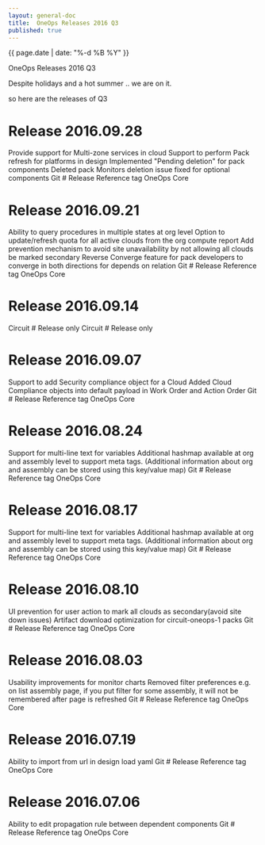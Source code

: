 ```yaml
---
layout: general-doc
title:  OneOps Releases 2016 Q3
published: true
---
```


{{ page.date | date: "%-d %B %Y" }}
<div class="blogtitle">OneOps Releases 2016 Q3</div>

Despite holidays and a hot summer .. we are on it. 

<!--more-->

so here are the releases of Q3


# Release 2016.09.28


Provide support for Multi-zone services in cloud
Support to perform Pack refresh for platforms in design
Implemented "Pending deletion" for pack components
Deleted pack Monitors deletion issue fixed for optional components 
Git # Release Reference tag
OneOps Core

# Release 2016.09.21

Ability to query procedures in multiple states at org level
Option to update/refresh quota for all active clouds from the org compute report
Add prevention mechanism to avoid site unavailability by not allowing all clouds be marked secondary
Reverse Converge feature for pack developers to converge in both directions for depends on relation
Git # Release Reference tag
OneOps Core

# Release 2016.09.14

Circuit # Release only
Circuit # Release only

# Release 2016.09.07

Support to add Security compliance object for a Cloud
Added Cloud Compliance objects into default payload in Work Order and Action Order
Git # Release Reference tag
OneOps Core
# Release 2016.08.24

Support for multi-line text for variables
Additional hashmap available at org and assembly level to support meta tags. (Additional information about org and assembly can be stored using this key/value map)
Git # Release Reference tag
OneOps Core
# Release 2016.08.17

Support for multi-line text for variables
Additional hashmap available at org and assembly level to support meta tags. (Additional information about org and assembly can be stored using this key/value map)
Git # Release Reference tag
OneOps Core

# Release 2016.08.10

UI prevention for user action to mark all clouds as secondary(avoid site down issues)
Artifact download optimization for circuit-oneops-1 packs
Git # Release Reference tag
OneOps Core

# Release 2016.08.03

Usability improvements for monitor charts
Removed filter preferences e.g. on list assembly page, if you put filter for some assembly, it will not be remembered after page is refreshed
Git # Release Reference tag
OneOps Core

# Release 2016.07.19

Ability to import from url in design load yaml
Git # Release Reference tag
OneOps Core
# Release 2016.07.06

Ability to edit propagation rule between dependent components
Git # Release Reference tag
OneOps Core
